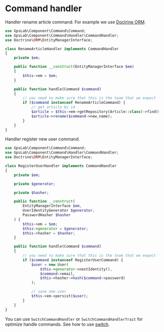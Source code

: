 # Command handler

Handler rename article command. For example we use [Doctrine ORM](https://github.com/doctrine/doctrine2).

```php
use GpsLab\Component\Command\Command;
use GpsLab\Component\Command\Handler\CommandHandler;
use Doctrine\ORM\EntityManagerInterface;

class RenameArticleHandler implements CommandHandler
{
    private $em;

    public function __construct(EntityManagerInterface $em)
    {
        $this->em = $em;
    }

    public function handle(Command $command)
    {
        // you need to make sure that this is the team that we expect
        if ($command instanceof RenameArticleCommand) {
            // get article by id
            $article = $this->em->getRepository(Article::class)->find($command->article_id);
            $article->rename($command->new_name);
        }
    }
}
```

Handler register new user command.

```php
use GpsLab\Component\Command\Command;
use GpsLab\Component\Command\Handler\CommandHandler;
use Doctrine\ORM\EntityManagerInterface;

class RegisterUserHandler implements CommandHandler
{
    private $em;

    private $generator;

    private $hasher;

    public function __construct(
        EntityManagerInterface $em,
        UserIdentityGenerator $generator,
        PasswordHasher $hasher
    ) {
        $this->em = $em;
        $this->generator = $generator;
        $this->hasher = $hasher;
    }

    public function handle(Command $command)
    {
        // you need to make sure that this is the team that we expect
        if ($command instanceof RegisterUserCommand) {
            $user = new User(
                $this->generator->nextIdentity(),
                $command->email,
                $this->hasher->hash($command->password)
            );

            // save new user
            $this->em->persist($user);
        }
    }
}
```

You can use `SwitchCommandHandler` or `SwitchCommandHandlerTrait` for optimize handle commands. See how to use
[switch](switch_handler.md).
